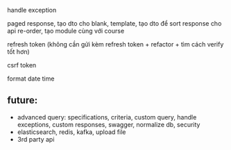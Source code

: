 handle exception

paged response, tạo dto cho blank, template, tạo dto để sort response cho api re-order, tạo module cùng với course

refresh token (không cần gửi kèm refresh token + refactor + tìm cách verify tốt hơn)

csrf token

format date time

## future:

- advanced query: specifications, criteria, custom query, handle exceptions, custom responses, swagger, normalize db,
  security
- elasticsearch, redis, kafka, upload file
- 3rd party api

